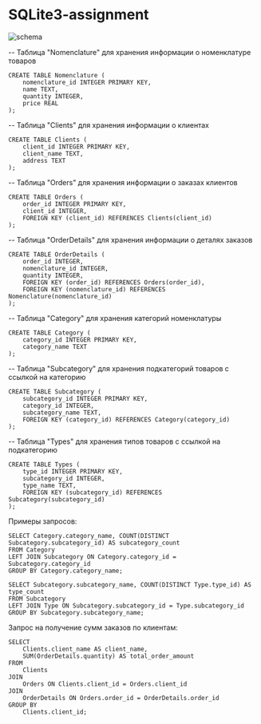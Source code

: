 # SQLite3-assignment

![schema](https://github.com/amozhegov/SQLite3-assignment/assets/136026020/72bbbc52-0a79-4631-9226-12f61000ac8a)


-- Таблица "Nomenclature" для хранения информации о номенклатуре товаров
```
CREATE TABLE Nomenclature (
    nomenclature_id INTEGER PRIMARY KEY,
    name TEXT,
    quantity INTEGER,
    price REAL
);
```
-- Таблица "Clients" для хранения информации о клиентах
```
CREATE TABLE Clients (
    client_id INTEGER PRIMARY KEY,
    client_name TEXT,
    address TEXT
);
```
-- Таблица "Orders" для хранения информации о заказах клиентов
```
CREATE TABLE Orders (
    order_id INTEGER PRIMARY KEY,
    client_id INTEGER,
    FOREIGN KEY (client_id) REFERENCES Clients(client_id)
);
```
-- Таблица "OrderDetails" для хранения информации о деталях заказов
```
CREATE TABLE OrderDetails (
    order_id INTEGER,
    nomenclature_id INTEGER,
    quantity INTEGER,
    FOREIGN KEY (order_id) REFERENCES Orders(order_id),
    FOREIGN KEY (nomenclature_id) REFERENCES Nomenclature(nomenclature_id)
);
```
-- Таблица "Category" для хранения категорий номенклатуры
```
CREATE TABLE Category (
    category_id INTEGER PRIMARY KEY,
    category_name TEXT
);
```
-- Таблица "Subcategory" для хранения подкатегорий товаров с ссылкой на категорию
```
CREATE TABLE Subcategory (
    subcategory_id INTEGER PRIMARY KEY,
    category_id INTEGER,
    subcategory_name TEXT,
    FOREIGN KEY (category_id) REFERENCES Category(category_id)
);
```
-- Таблица "Types" для хранения типов товаров с ссылкой на подкатегорию
```
CREATE TABLE Types (
    type_id INTEGER PRIMARY KEY,
    subcategory_id INTEGER,
    type_name TEXT,
    FOREIGN KEY (subcategory_id) REFERENCES Subcategory(subcategory_id)
);
```
Примеры запросов:
```
SELECT Category.category_name, COUNT(DISTINCT Subcategory.subcategory_id) AS subcategory_count
FROM Category
LEFT JOIN Subcategory ON Category.category_id = Subcategory.category_id
GROUP BY Category.category_name;
```
```
SELECT Subcategory.subcategory_name, COUNT(DISTINCT Type.type_id) AS type_count
FROM Subcategory
LEFT JOIN Type ON Subcategory.subcategory_id = Type.subcategory_id
GROUP BY Subcategory.subcategory_name;
```
Запрос на получение сумм заказов по клиентам:
```
SELECT
    Clients.client_name AS client_name,
    SUM(OrderDetails.quantity) AS total_order_amount
FROM
    Clients
JOIN
    Orders ON Clients.client_id = Orders.client_id
JOIN
    OrderDetails ON Orders.order_id = OrderDetails.order_id
GROUP BY
    Clients.client_id;
```
